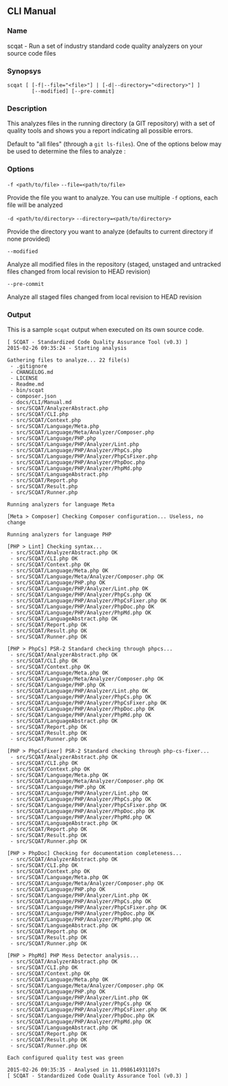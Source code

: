 ## CLI Manual

### Name

scqat - Run a set of industry standard code quality analyzers on your source code files

### Synopsys

```
scqat [ [-f|--file="<file>"] | [-d|--directory="<directory>"] ]
        [--modified] [--pre-commit]
```

### Description

This analyzes files in the running directory (a GIT repository) with a set of quality tools and shows you a report indicating all possible errors.

Default to "all files" (through a `git ls-files`). One of the options below may be used to determine the files to analyze :

### Options

`-f <path/to/file>`
`--file=<path/to/file>`

Provide the file you want to analyze. You can use multiple `-f` options, each file will be analyzed

`-d <path/to/directory>`
`--directory=<path/to/directory>`

Provide the directory you want to analyze (defaults to current directory if none provided)

`--modified`

Analyze all modified files in the repository (staged, unstaged and untracked files changed from local revision to HEAD revision)

`--pre-commit`

Analyze all staged files changed from local revision to HEAD revision

### Output

This is a sample `scqat` output when executed on its own source code.

```
[ SCQAT - Standardized Code Quality Assurance Tool (v0.3) ]
2015-02-26 09:35:24 - Starting analysis

Gathering files to analyze... 22 file(s)
 - .gitignore
 - CHANGELOG.md
 - LICENSE
 - Readme.md
 - bin/scqat
 - composer.json
 - docs/CLI/Manual.md
 - src/SCQAT/AnalyzerAbstract.php
 - src/SCQAT/CLI.php
 - src/SCQAT/Context.php
 - src/SCQAT/Language/Meta.php
 - src/SCQAT/Language/Meta/Analyzer/Composer.php
 - src/SCQAT/Language/PHP.php
 - src/SCQAT/Language/PHP/Analyzer/Lint.php
 - src/SCQAT/Language/PHP/Analyzer/PhpCs.php
 - src/SCQAT/Language/PHP/Analyzer/PhpCsFixer.php
 - src/SCQAT/Language/PHP/Analyzer/PhpDoc.php
 - src/SCQAT/Language/PHP/Analyzer/PhpMd.php
 - src/SCQAT/LanguageAbstract.php
 - src/SCQAT/Report.php
 - src/SCQAT/Result.php
 - src/SCQAT/Runner.php

Running analyzers for language Meta

[Meta > Composer] Checking Composer configuration... Useless, no change

Running analyzers for language PHP

[PHP > Lint] Checking syntax...
 - src/SCQAT/AnalyzerAbstract.php OK
 - src/SCQAT/CLI.php OK
 - src/SCQAT/Context.php OK
 - src/SCQAT/Language/Meta.php OK
 - src/SCQAT/Language/Meta/Analyzer/Composer.php OK
 - src/SCQAT/Language/PHP.php OK
 - src/SCQAT/Language/PHP/Analyzer/Lint.php OK
 - src/SCQAT/Language/PHP/Analyzer/PhpCs.php OK
 - src/SCQAT/Language/PHP/Analyzer/PhpCsFixer.php OK
 - src/SCQAT/Language/PHP/Analyzer/PhpDoc.php OK
 - src/SCQAT/Language/PHP/Analyzer/PhpMd.php OK
 - src/SCQAT/LanguageAbstract.php OK
 - src/SCQAT/Report.php OK
 - src/SCQAT/Result.php OK
 - src/SCQAT/Runner.php OK

[PHP > PhpCs] PSR-2 Standard checking through phpcs...
 - src/SCQAT/AnalyzerAbstract.php OK
 - src/SCQAT/CLI.php OK
 - src/SCQAT/Context.php OK
 - src/SCQAT/Language/Meta.php OK
 - src/SCQAT/Language/Meta/Analyzer/Composer.php OK
 - src/SCQAT/Language/PHP.php OK
 - src/SCQAT/Language/PHP/Analyzer/Lint.php OK
 - src/SCQAT/Language/PHP/Analyzer/PhpCs.php OK
 - src/SCQAT/Language/PHP/Analyzer/PhpCsFixer.php OK
 - src/SCQAT/Language/PHP/Analyzer/PhpDoc.php OK
 - src/SCQAT/Language/PHP/Analyzer/PhpMd.php OK
 - src/SCQAT/LanguageAbstract.php OK
 - src/SCQAT/Report.php OK
 - src/SCQAT/Result.php OK
 - src/SCQAT/Runner.php OK

[PHP > PhpCsFixer] PSR-2 Standard checking through php-cs-fixer...
 - src/SCQAT/AnalyzerAbstract.php OK
 - src/SCQAT/CLI.php OK
 - src/SCQAT/Context.php OK
 - src/SCQAT/Language/Meta.php OK
 - src/SCQAT/Language/Meta/Analyzer/Composer.php OK
 - src/SCQAT/Language/PHP.php OK
 - src/SCQAT/Language/PHP/Analyzer/Lint.php OK
 - src/SCQAT/Language/PHP/Analyzer/PhpCs.php OK
 - src/SCQAT/Language/PHP/Analyzer/PhpCsFixer.php OK
 - src/SCQAT/Language/PHP/Analyzer/PhpDoc.php OK
 - src/SCQAT/Language/PHP/Analyzer/PhpMd.php OK
 - src/SCQAT/LanguageAbstract.php OK
 - src/SCQAT/Report.php OK
 - src/SCQAT/Result.php OK
 - src/SCQAT/Runner.php OK

[PHP > PhpDoc] Checking for documentation completeness...
 - src/SCQAT/AnalyzerAbstract.php OK
 - src/SCQAT/CLI.php OK
 - src/SCQAT/Context.php OK
 - src/SCQAT/Language/Meta.php OK
 - src/SCQAT/Language/Meta/Analyzer/Composer.php OK
 - src/SCQAT/Language/PHP.php OK
 - src/SCQAT/Language/PHP/Analyzer/Lint.php OK
 - src/SCQAT/Language/PHP/Analyzer/PhpCs.php OK
 - src/SCQAT/Language/PHP/Analyzer/PhpCsFixer.php OK
 - src/SCQAT/Language/PHP/Analyzer/PhpDoc.php OK
 - src/SCQAT/Language/PHP/Analyzer/PhpMd.php OK
 - src/SCQAT/LanguageAbstract.php OK
 - src/SCQAT/Report.php OK
 - src/SCQAT/Result.php OK
 - src/SCQAT/Runner.php OK

[PHP > PhpMd] PHP Mess Detector analysis...
 - src/SCQAT/AnalyzerAbstract.php OK
 - src/SCQAT/CLI.php OK
 - src/SCQAT/Context.php OK
 - src/SCQAT/Language/Meta.php OK
 - src/SCQAT/Language/Meta/Analyzer/Composer.php OK
 - src/SCQAT/Language/PHP.php OK
 - src/SCQAT/Language/PHP/Analyzer/Lint.php OK
 - src/SCQAT/Language/PHP/Analyzer/PhpCs.php OK
 - src/SCQAT/Language/PHP/Analyzer/PhpCsFixer.php OK
 - src/SCQAT/Language/PHP/Analyzer/PhpDoc.php OK
 - src/SCQAT/Language/PHP/Analyzer/PhpMd.php OK
 - src/SCQAT/LanguageAbstract.php OK
 - src/SCQAT/Report.php OK
 - src/SCQAT/Result.php OK
 - src/SCQAT/Runner.php OK

Each configured quality test was green

2015-02-26 09:35:35 - Analysed in 11.098614931107s
[ SCQAT - Standardized Code Quality Assurance Tool (v0.3) ]
```